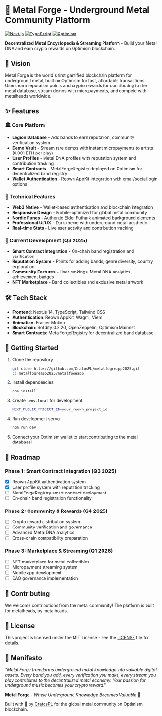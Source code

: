 # 🤘 Metal Forge - Underground Metal Community Platform

[![Next.js](https://img.shields.io/badge/Next.js-14-black?style=for-the-badge&logo=nextdotjs)](https://nextjs.org)
[![TypeScript](https://img.shields.io/badge/TypeScript-5.0-blue?style=for-the-badge&logo=typescript)](https://typescriptlang.org)
[![Optimism](https://img.shields.io/badge/Optimism-Blockchain-FF0420?style=for-the-badge&logo=optimism)](https://optimism.io)

**Decentralized Metal Encyclopedia & Streaming Platform** - Build your Metal DNA and earn crypto rewards on Optimism blockchain.


## 🎯 Vision

Metal Forge is the world's first gamified blockchain platform for underground metal, built on Optimism for fast, affordable transactions. Users earn reputation points and crypto rewards for contributing to the metal database, stream demos with micropayments, and compete with metalheads worldwide.

## ✨ Features

### 🏛️ Core Platform
- **Legion Database** - Add bands to earn reputation, community verification system
- **Demo Vault** - Stream rare demos with instant micropayments to artists (0.001 ETH per play)
- **User Profiles** - Metal DNA profiles with reputation system and contribution tracking
- **Smart Contracts** - MetalForgeRegistry deployed on Optimism for decentralized band registry
- **Wallet Authentication** - Reown AppKit integration with email/social login options

### 🎨 Technical Features
- **Web3 Native** - Wallet-based authentication and blockchain integration
- **Responsive Design** - Mobile-optimized for global metal community
- **Nordic Runes** - Authentic Elder Futhark animated background elements
- **Professional UI/UX** - Dark theme with underground metal aesthetic
- **Real-time Stats** - Live user activity and contribution tracking

### 🔮 Current Development (Q3 2025)
- **Smart Contract Integration** - On-chain band registration and verification
- **Reputation System** - Points for adding bands, genre diversity, country exploration
- **Community Features** - User rankings, Metal DNA analytics, achievement badges
- **NFT Marketplace** - Band collectibles and exclusive metal artwork

## 🛠 Tech Stack

- **Frontend**: Next.js 14, TypeScript, Tailwind CSS
- **Authentication**: Reown AppKit, Wagmi, Viem
- **Animation**: Framer Motion
- **Blockchain**: Solidity 0.8.20, OpenZeppelin, Optimism Mainnet
- **Smart Contracts**: MetalForgeRegistry for decentralized band database

## 🚀 Getting Started

1. Clone the repository
   ```bash
   git clone https://github.com/CratosPL/metalfogreapp2025.git
   cd metalfogreapp2025/metalfogeapp
   ```

2. Install dependencies
   ```bash
   npm install
   ```

3. Create `.env.local` for development:
   ```bash
   NEXT_PUBLIC_PROJECT_ID=your_reown_project_id
   ```

4. Run development server
   ```bash
   npm run dev
   ```

5. Connect your Optimism wallet to start contributing to the metal database!

## 🎯 Roadmap

### Phase 1: Smart Contract Integration (Q3 2025)
- [x] Reown AppKit authentication system
- [x] User profile system with reputation tracking
- [ ] MetalForgeRegistry smart contract deployment
- [ ] On-chain band registration functionality

### Phase 2: Community & Rewards (Q4 2025)
- [ ] Crypto reward distribution system
- [ ] Community verification and governance
- [ ] Advanced Metal DNA analytics
- [ ] Cross-chain compatibility preparation

### Phase 3: Marketplace & Streaming (Q1 2026)
- [ ] NFT marketplace for metal collectibles
- [ ] Micropayment streaming system
- [ ] Mobile app development
- [ ] DAO governance implementation

## 🤝 Contributing

We welcome contributions from the metal community! The platform is built for metalheads, by metalheads.

## 📜 License

This project is licensed under the MIT License - see the [LICENSE](LICENSE) file for details.

## 🎵 Manifesto

*"Metal Forge transforms underground metal knowledge into valuable digital assets. Every band you add, every verification you make, every stream you play contributes to the decentralized metal economy. Your passion for underground music becomes your crypto reward."*

**Metal Forge** - *Where Underground Knowledge Becomes Valuable* 🤘

Built with 🖤 by [CratosPL](https://github.com/CratosPL) for the global metal community on Optimism blockchain.